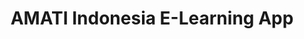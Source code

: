 ---
title: 'AMATI Indonesia E-Learning App'
description: An android app to learn about SDGs
pubDate: 2023-08-28
endProjectDate: 2024-11-26
techStack: [
    'simple-icons:kotlin',
    'simple-icons:tensorflow',
    'mdi:firebase',
    'lineicons:postgresql',
]
heroImage: https://res.cloudinary.com/rafirfansyah/image/upload/v1736096519/amati_mock_mrivxk.svg
projectUrl: https://github.com/orgs/Bismika-Amati/repositories
---